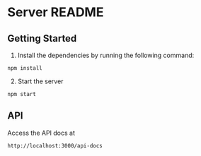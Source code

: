 # Server README

## Getting Started

1. Install the dependencies by running the following command:
```
npm install
```

2. Start the server
```
npm start
```

## API

Access the API docs at 
```
http://localhost:3000/api-docs
```